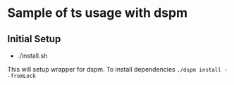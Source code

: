 # Sample of ts usage with dspm

## Initial Setup
* ./install.sh

This will setup wrapper for dspm.
To install dependencies `./dspm install --fromLock`
